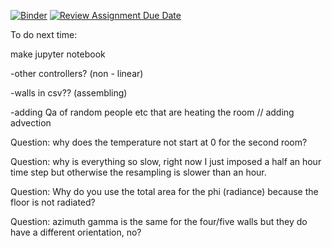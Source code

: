[![Binder](https://mybinder.org/badge_logo.svg)](https://mybinder.org/v2/gh/dm4bem/model-and-steady-state-cristian_santosh_elias_benjamin/HEAD)
[![Review Assignment Due Date](https://classroom.github.com/assets/deadline-readme-button-22041afd0340ce965d47ae6ef1cefeee28c7c493a6346c4f15d667ab976d596c.svg)](https://classroom.github.com/a/8uwAvp-9)


To do next time:

make jupyter notebook 

-other controllers? (non - linear)

-walls in csv?? (assembling)

-adding Qa of random people etc that are heating the room // adding advection





Question: why does the temperature not start at 0 for the second room?

Question: why is everything so slow, right now I just imposed a half an hour time step but otherwise the resampling is slower than an hour. 

Question: Why do you use the total area for the phi (radiance) because the floor is not radiated?

Question: azimuth gamma is the same for the four/five walls but they do have a different orientation, no?
